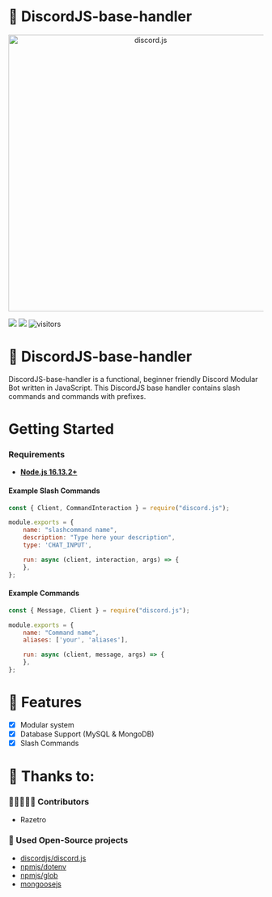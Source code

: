 # 💾 DiscordJS-base-handler

<div align="center">
    <a href="https://discord.js.org"><img src="https://discord.js.org/static/logo.svg" width="546" alt="discord.js" /></a>
</div>

![](https://img.shields.io/badge/Code-JavaScript-informational?style=flat&logo=javascript&logoColor=white&color=6aa6f8)
![](https://img.shields.io/badge/npm-v.16.13.2-informational?style=flat&logo=npm&logoColor=white&color=6aa6f8)
![visitors](https://visitor-badge.laobi.icu/badge?page_id=razetro.discordjs-base-handler)

# 💾 DiscordJS-base-handler
DiscordJS-base-handler is a functional, beginner friendly Discord Modular Bot written in JavaScript. This DiscordJS base handler contains slash commands and commands with prefixes.

# Getting Started
### Requirements
* [**Node.js 16.13.2+**](https://nodejs.org/en/)

#### Example Slash Commands
```js
const { Client, CommandInteraction } = require("discord.js");

module.exports = {
    name: "slashcommand name",
    description: "Type here your description",
    type: 'CHAT_INPUT',

    run: async (client, interaction, args) => {
    },
};
```

#### Example Commands
```js
const { Message, Client } = require("discord.js");

module.exports = {
    name: "Command name",
    aliases: ['your', 'aliases'],

    run: async (client, message, args) => {
    },
};
```

# 📑 Features
- [x] Modular system
- [X] Database Support (MySQL & MongoDB)
- [X] Slash Commands

# 🙏 Thanks to:
### 🧑🏻‍🤝‍🧑🏻 Contributors
* Razetro
### 🚧 Used Open-Source projects
* [discordjs/discord.js](https://github.com/discordjs/discord.js)
* [npmjs/dotenv](https://www.npmjs.com/package/dotenv)
* [npmjs/glob](https://www.npmjs.com/package/glob)
* [mongoosejs](https://mongoosejs.com/docs/)
